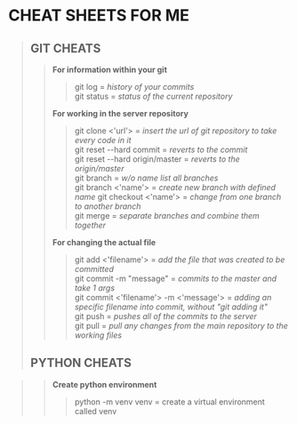 # CHEAT SHEETS FOR ME #

> ## GIT CHEATS ##
>
>> **For information within your git**
>>> git log = *history of your commits*</br>
>>> git status = *status of the current repository*</br>
>>
>> **For working in the server repository**
>>> git clone <'url'> = *insert the url of git repository to take every code in it*</br>
>>> git reset --hard commit = *reverts to the commit*</br>
>>> git reset --hard origin/master = *reverts to the origin/master*</br>
>>> git branch = *w/o name list all branches*</br>
>>> git branch <'name'> = *create new branch with defined name*
>>> git checkout <'name'> = *change from one branch to another branch*</br>
>>> git merge = *separate branches and combine them together*</br>
>>
>>**For changing the actual file**
>>> git add <'filename'> = *add the file that was created to be committed*</br>
>>> git commit -m "message" = *commits to the master and take 1 args*</br>
>>> git commit <'filename'> -m <'message'> = *adding an specific filename into commit, without "git adding it"*</br>
>>> git push = *pushes all of the commits to the server*</br>
>>> git pull = *pull any changes from the main repository to the working files*</br>
>
>## PYTHON CHEATS ##

>>**Create python environment**
>>>python -m venv venv = create a virtual environment called venv</br>
